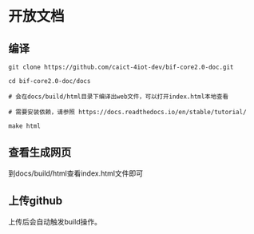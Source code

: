 # 开放文档

## 编译

```
git clone https://github.com/caict-4iot-dev/bif-core2.0-doc.git

cd bif-core2.0-doc/docs

# 会在docs/build/html目录下编译出web文件，可以打开index.html本地查看

# 需要安装依赖，请参照 https://docs.readthedocs.io/en/stable/tutorial/ 

make html 

```

## 查看生成网页

到docs/build/html查看index.html文件即可

## 上传github

上传后会自动触发build操作。
